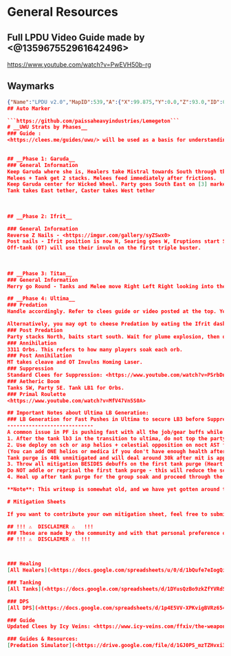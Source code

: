 # __General Resources__

## Full LPDU Video Guide made by <@135967552961642496> 

<https://www.youtube.com/watch?v=PwEVH50b-rg>

## Waymarks
```json
{"Name":"LPDU v2.0","MapID":539,"A":{"X":99.875,"Y":0.0,"Z":93.0,"ID":0,"Active":true},"B":{"X":106.875,"Y":0.0,"Z":100.0,"ID":1,"Active":true},"C":{"X":99.875,"Y":0.0,"Z":107.0,"ID":2,"Active":true},"D":{"X":92.875,"Y":0.0,"Z":100.0,"ID":3,"Active":true},"One":{"X":99.875,"Y":0.0,"Z":82.0,"ID":4,"Active":true},"Two":{"X":86.875,"Y":0.0,"Z":87.0,"ID":5,"Active":true},"Three":{"X":107.817,"Y":0.0,"Z":106.197,"ID":6,"Active":true},"Four":{"X":99.875,"Y":0.0,"Z":100.0,"ID":7,"Active":true}}```
## Auto Marker

```https://github.com/paissaheavyindustries/Lemegeton```
# __UWU Strats by Phases__
### Guide :
<https://clees.me/guides/uwu/> will be used as a basis for understanding what each mechanic does.
  

## __Phase 1: Garuda__
### General Information
Keep Garuda where she is, Healers take Mistral towards South through the group then pull Garuda south and face Downburst East.
Melees + Tank get 2 stacks. Melees feed immediately after frictions.
Keep Garuda center for Wicked Wheel. Party goes South East on [3] marker. MT takes North / West and OT takes South / East interception.
Tank takes East tether, Caster takes West tether
  
 
 
## __Phase 2: Ifrit__

### General Information
Reverse Z Nails - <https://imgur.com/gallery/syZSwx0>
Post nails - Ifrit position is now N, Searing goes W, Eruptions start SE and run CCW to Party
Off-tank (OT) will use their invuln on the first triple buster.
  
 
 
## __Phase 3: Titan__
### General Information
Merry go Round - Tanks and Melee move Right Left Right looking into the Arena. Make sure Titan is NOT close to the wall.

## __Phase 4: Ultima__
### Predation
Handle accordingly. Refer to clees guide or video posted at the top. You can resolve this individually if you choose to.

Alternatively, you may opt to cheese Predation by eating the Ifrit dash on a cardinal away from ultima. This helps with LB Generation - but please do not attempt unless everyone in the group understands what this is and is prepared to heavily mitigate it.
### Post Predation
Party stacks North, baits start south. Wait for plume explosion, then dodge back to bait landslides followed by dodge into safespot. MT goes Left and Group Right looking at Ultima. MT takes both Homing and Aetheroplasm. OT will provoke as soon as MT has the Aetheroplasm debuff.
### Annihilation
3311 Orbs. This refers to how many players soak each orb.
### Post Annihilation
MT takes cleave and OT Invulns Homing Laser.
### Suppression
Standard Clees for Suppression: <https://www.youtube.com/watch?v=PSrbDnFtIJ0>
### Aetheric Boom
Tanks SW, Party SE. Tank LB1 for Orbs.
### Primal Roulette
<https://www.youtube.com/watch?v=MfV47Vn5S0A>

## Important Notes about Ultima LB Generation:
### LB Generation for Fast Pushes in Ultima to secure LB3 before Suppression:
----------------------------
A common issue in PF is pushing fast with all the job/gear buffs while overhealing/overmitigating to play safe in PF. If you have lb troubles, do the following:
1. After the tank lb3 in the transition to ultima, do not top the party!
2. Use deploy on sch or asp helios + celestial opposition on noct AST for big shields so that the party has at least 25k RAW hp, and 35k with raw hp + shields
(You can add ONE helios or medica if you don't have enough health after the shields are applied - I recommend this for extra safety particularly for deploy)
Tank purge is 40k unmitigated and will deal around 30k after mit is applied in the next step
3. Throw all mitigation BESIDES debuffs on the first tank purge (Heart of Light, Shake it Off, Divine Veil, Sacred Soil, Collective Unconscious are OK)
Do NOT addle or reprisal the first tank purge - this will reduce the source damage and make the tank purge nonlethal
4. Heal up after tank purge for the group soak and proceed through the fight as normal from here. Reprisal/addle on the tank purge in annihilation is fine to use.

**Note**: This writeup is somewhat old, and we have yet gotten around to fix this to be accurate for modern (Patch 6.5 and newer) standard. However, the logic still applies.

# Mitigation Sheets

If you want to contribute your own mitigation sheet, feel free to submit a ticket so we can review it and add it.

## !!! ⚠️  DISCLAIMER ⚠️   !!!
### These are made by the community and with that personal preference of those people. The Mitigation Plans have worked for those people and in PF but that doesn't mean they work for everything and everyone. Nobody needs to follow these sheets and everyone can make their own changes. 
## !!! ⚠️  DISCLAIMER ⚠️  !!!



### Healing
[All Healers](<https://docs.google.com/spreadsheets/u/0/d/1bQufe7eIogQiR4S9Ut_ZzYRE_P2Gra-kIlPqUoAixVc/htmlview#>) 

### Tanking
[All Tanks](<https://docs.google.com/spreadsheets/d/1DYusQzBo9zkZfYVRdSA0Xawoi4f9vYTsRgbiKbpN6ys/edit#gid=0>) by <@323816953582190605> 

### DPS
[All DPS](<https://docs.google.com/spreadsheets/d/1p4E5VV-XPKvigBVRz6543ZcgfRIAs8dTwPVnm76H77g/edit?usp=sharing>) by <@201472752329162753> **NOTE:** Do not blindly use Feint/Addle/Dismantle. Read the document thoroughly before starting to use them, as it contains vital information about LB gain in UWU.

### Guide
Updated Clees by Icy Veins: <https://www.icy-veins.com/ffxiv/the-weapons-refrain-ultimate-guides-hub>

### Guides & Resources:
[Predation Simulator](<https://drive.google.com/file/d/1GJ0PS_mzTZHvxi35qT-3m8_qu2NRN42A>)